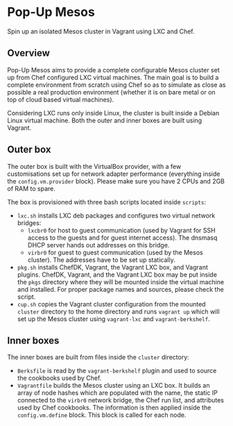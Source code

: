 # Pop-Up Mesos

Spin up an isolated Mesos cluster in Vagrant using LXC and Chef.

## Overview

Pop-Up Mesos aims to provide a complete configurable Mesos cluster set up from Chef configured LXC virtual machines. The main goal is to build a complete environment from scratch using Chef so as to simulate as close as possible a real production environment (whether it is on bare metal or on top of cloud based virtual machines).

Considering LXC runs only inside Linux, the cluster is built inside a Debian Linux virtual machine. Both the outer and inner boxes are built using Vagrant.

## Outer box

The outer box is built with the VirtualBox provider, with a few customisations set up for network adapter performance (everything inside the ```config.vm.provider``` block). Please make sure you have 2 CPUs and 2GB of RAM to spare.

The box is provisioned with three bash scripts located inside ```scripts```:
* ```lxc.sh``` installs LXC deb packages and configures two virtual network bridges:
	* ```lxcbr0``` for host to guest communication (used by Vagrant for SSH access to the guests and for guest internet access). The dnsmasq DHCP server hands out addresses on this bridge.
	* ```virbr0``` for guest to guest communication (used by the Mesos cluster). The addresses have to be set up statically.
* ```pkg.sh``` installs ChefDK, Vagrant, the Vagrant LXC box, and Vagrant plugins. ChefDK, Vagrant, and the Vagrant LXC box may be put inside the ```pkgs``` directory where they will be mounted inside the virtual machine and installed. For proper package names and sources, please check the script.
* ```cup.sh``` copies the Vagrant cluster configuration from the mounted ```cluster``` directory to the home directory and runs ```vagrant up``` which will set up the Mesos cluster using ```vagrant-lxc``` and ```vagrant-berkshelf```.

## Inner boxes

The inner boxes are built from files inside the ```cluster``` directory:
* ```Berksfile``` is read by the ```vagrant-berkshelf``` plugin and used to source the cookbooks used by Chef.
* ```Vagrantfile``` builds the Mesos cluster using an LXC box. It builds an array of node hashes which are populated with the name, the static IP connected to the ```virbr0``` network bridge, the Chef run list, and attributes used by Chef cookbooks. The information is then applied inside the ```config.vm.define``` block. This block is called for each node.
